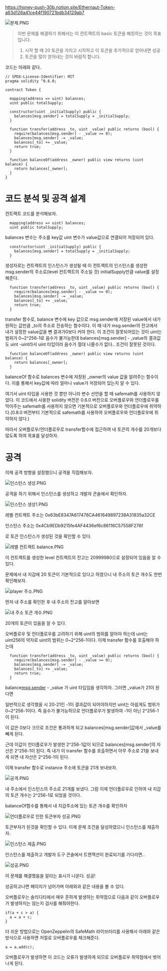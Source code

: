 https://honey-push-30b.notion.site/Ethernaut-Token-a63d126a41ce44f190721bdb34129ab7

![문제.PNG](https://s3-us-west-2.amazonaws.com/secure.notion-static.com/1dbdca49-3892-4483-ab29-136bf62b549a/%EB%AC%B8%EC%A0%9C.png)

> 
> 
> 
> 이번 문제를 해결하기 위해서는 이 컨트랙트의 basic 토큰을 해킹하는 것이 목표입니다.
> 
> 1. 시작 할 때 20 토큰을 가지고 시작하고 이 토큰을 추가적으로 얻어내면 성공
> 2. 토큰을 많이 얻어내는 것이 바람직 합니다.

코드는 아래와 같다.

```solidity
// SPDX-License-Identifier: MIT
pragma solidity ^0.6.0;

contract Token {

  mapping(address => uint) balances;
  uint public totalSupply;

  constructor(uint _initialSupply) public {
    balances[msg.sender] = totalSupply = _initialSupply;
  }

  function transfer(address _to, uint _value) public returns (bool) {
    require(balances[msg.sender] - _value >= 0);
    balances[msg.sender] -= _value;
    balances[_to] += _value;
    return true;
  }

  function balanceOf(address _owner) public view returns (uint balance) {
    return balances[_owner];
  }
}
```

# 코드 분석 및 공격 설계

컨트랙트 코드를 분석해보자.

```solidity
  mapping(address => uint) balances;
  uint public totalSupply;
```

balances 변수는 주소를 key값 uint 변수가 value값으로 연결되어 저장되어 있다.

```solidity
  constructor(uint _initialSupply) public {
    balances[msg.sender] = totalSupply = _initialSupply;
  }
```

생성자로는 컨트랙트의 인스턴스가 생성될 때 이 컨트랙트의 인스턴스를 생성한 msg.sender의 주소로(level 컨트랙트의 주소일 것) initialSupply만큼 value를 설정해준다.

```solidity
  function transfer(address _to, uint _value) public returns (bool) {
    require(balances[msg.sender] - _value >= 0);
    balances[msg.sender] -= _value;
    balances[_to] += _value;
    return true;
  }
```

transfer 함수로, balance 변수에 key 값으로 msg.sender에 저장된 value에서 내가 원하는 값만큼 _to의 주소로 전송하는 함수이다. 이 때 내가 msg.sender의 잔고에서 내가 설정한 value값을 뺀 결과가0보다 커야 한다. 이 조건이 잘못되어있는 것이 uint는 범위가 0~2^256-1로 음수가 불가능한데 balances[msg.sender] - _value의 결과값도 uint -uint라서 uint 타입이라 음수가 절대 나올수가 없다.. 조건이 잘못된 것이다.

```solidity
  function balanceOf(address _owner) public view returns (uint balance) {
    return balances[_owner];
  }
```

balanceOf 함수로 balances 변수에 저장된 _owner의 value 값을 알려주는 함수이다. 이를 통해서 key값에 따라 얼마나 value가 저장되어 있는지 알 수 있다.

여기서 uint 타입을 사용한 것 뿐만 아니라 변수 선언을 할 때 safemath를 사용하지 않았다. 이 코드에서 사용한 solidity 버전은 0.6.0 버전으로 오버플로우와 언더플로우를 막아주는 safemath를 사용하지 않으면 기본적으로 오버플로우와 언더플로우에 취약하다.(0.8.0 버전부터 기본적으로 safemath를 사용하여 오버플로우와 언더플로우에 취약하지 않다.) 

따라서 오버플로우/언더플로우로 transfer함수에 접근하여 내 토큰의 개수를 20개보다 많도록 하여 목표를 달성하자.

# 공격

이제 공격 방향을 설정했으니 공격을 직접해보자.

![인스턴스 생성.PNG](https://s3-us-west-2.amazonaws.com/secure.notion-static.com/ca178eb9-b8eb-47a1-842d-6558c3d7b47e/%EC%9D%B8%EC%8A%A4%ED%84%B4%EC%8A%A4_%EC%83%9D%EC%84%B1.png)

공격을 하기 위해서 인스턴스를 생성하고 개발자 콘솔에서 확인하자.

![인스턴스 생성1.PNG](https://s3-us-west-2.amazonaws.com/secure.notion-static.com/6d8b3d86-2002-441c-b5f5-d32382e99ec4/%EC%9D%B8%EC%8A%A4%ED%84%B4%EC%8A%A4_%EC%83%9D%EC%84%B11.png)

레벨 컨트랙트 주소는 0x63bE8347A617476CA461649897238A31835a32CE

인스턴스 주소는 0x4Cb9EDb9215fe4AF4436ef6c86116C57558F276f

로 토큰 인스턴스가 생성된 것을 확인할 수 있다.

![레벨 컨트랙트 balance.PNG](https://s3-us-west-2.amazonaws.com/secure.notion-static.com/ba618cf6-ac1c-4bfd-9817-5a1a34f3d46b/%EB%A0%88%EB%B2%A8_%EC%BB%A8%ED%8A%B8%EB%9E%99%ED%8A%B8_balance.png)

이 컨트랙트를 생성한 level 컨트랙트의 잔고는 20999980으로 설정되어 있음을 알 수 있다.

문제에서 내 지갑에 20 토큰이 기본적으로 있다고 하였으니 내 주소의 토큰 개수도 한번 확인해보자.

![player 주소.PNG](https://s3-us-west-2.amazonaws.com/secure.notion-static.com/c5160017-bd3b-4160-9c7a-e1bdf2dfc1ad/player_%EC%A3%BC%EC%86%8C.png)

먼저 내 주소를 확인한 후 내 주소의 잔고를 알아보면 

 

![내 주소 토큰 개수.PNG](https://s3-us-west-2.amazonaws.com/secure.notion-static.com/6a346f3a-ca13-4b9c-886e-c0f953fcc8a4/%EB%82%B4_%EC%A3%BC%EC%86%8C_%ED%86%A0%ED%81%B0_%EA%B0%9C%EC%88%98.png)

20개의 토큰이 있음을 알 수 있다.

오버플로우 및 언더플로우를 고려하기 위해 uint의 범위를 알아야 하는데 uint는 uint256의 약자로 uint의 범위는 0~2^256-1이다. 이제 transfer 함수를 호출해야 하는데

```solidity
  function transfer(address _to, uint _value) public returns (bool) {
    require(balances[msg.sender] - _value >= 0);
    balances[msg.sender] -= _value;
    balances[_to] += _value;
    return true;
  }
```

balance[msg.sender](20) - _value 가 uint 타입임을 생각하자. 그러면 _value가 21이 된다면 

일반적으로 생각했을 시 20-21인 -1이 결과값이 되어야하지만 uint는 아쉽게도 범위가 0~2^256-1이다. 즉 음수가 불가능하므로 언더플로우가 발생하여 -1이 아닌 2^256-1이 된다. 

이 값은 0보다 크므로 조건은 통과하게 되고 balances[msg.sender]값에서 _value를 빼게 된다.

근데 이값이 언더플로우가 발생한 2^256-1값이 되므로 balances[msg.sender]의 자산은 2^256-1이 된다. 즉 내가 이 transfer 함수를 호출하면서 아무 주소로 21을 보내게 되면 내 자산은 2^256-1이 된다.

이제 transfer 함수로 instance 주소에 토큰을 21개 보내보자.

![공격.PNG](https://s3-us-west-2.amazonaws.com/secure.notion-static.com/7e574030-6ac4-46ff-9c0f-55a956ca7191/%EA%B3%B5%EA%B2%A9.png)

내 주소에서 인스턴스의 주소로 21개를 보냈다. 그럼 이제 언더플로우로 인하여 내 지갑의 토큰 개수는 2^256-1로 되었을 것이다. 

balanceOf함수를 통해서 내 지갑주소에 있는 토큰 개수를 확인하자

![언더플로우로 인한 토큰부자 성공.PNG](https://s3-us-west-2.amazonaws.com/secure.notion-static.com/9ad596f5-a93b-472c-a18b-6af12ec062ef/%EC%96%B8%EB%8D%94%ED%94%8C%EB%A1%9C%EC%9A%B0%EB%A1%9C_%EC%9D%B8%ED%95%9C_%ED%86%A0%ED%81%B0%EB%B6%80%EC%9E%90_%EC%84%B1%EA%B3%B5.png)

토큰부자가 된것을 확인할 수 있다. 이제 문제 조건을 달성하였으니 인스턴스를 제출하자.

![인스턴스 제출.PNG](https://s3-us-west-2.amazonaws.com/secure.notion-static.com/4c634ee6-6171-4347-af5e-1b1a99fadd44/%EC%9D%B8%EC%8A%A4%ED%84%B4%EC%8A%A4_%EC%A0%9C%EC%B6%9C.png)

인스턴스를 제출하고 개발자 도구 콘솔에서 트랜잭션이 완료되기를 기다리면..

![성공.PNG](https://s3-us-west-2.amazonaws.com/secure.notion-static.com/720ff586-5bf9-4cdb-a953-af0084bb82fe/%EC%84%B1%EA%B3%B5.png)

이 문제를 해결했음을 알리는 표시가 나온다. 성공!

성공하고나면 페이지가 넘어가며 아래와과 같은 내용을 볼 수 있다.

오버플로우는 솔리디티에서 매우 흔하게 발생하는 취약점으로 다음과 같이 오버플로우가 발생하지는 않는지 검사를 해줘야한다.

```
if(a + c > a) {
  a = a + c;
}

```

더 쉬운 방법으로는 OpenZeppelin의 SafeMath 라이브러리를 사용해서 아래와 같은 방식으로 사용하면 저절로 오버플로우를 체크해준다.

```
a = a.add(c);

```

오버플로우가 발생하면 이 코드는 오류가 발생하게 되므로 오버플로우 취약점에서 벗어나게 된다.
